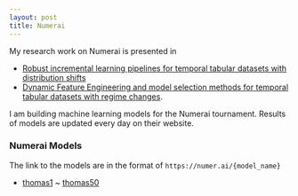 ```yaml
---
layout: post
title: Numerai
---
```


My research work on Numerai is presented in 
  - [Robust incremental learning pipelines for temporal tabular datasets with distribution shifts](https://arxiv.org/abs/2303.07925)
  - [Dynamic Feature Engineering and model selection methods for temporal tabular datasets with regime changes](https://arxiv.org/abs/2301.00790).

I am building machine learning models for the Numerai tournament. Results of models are updated every day on their website. 


### Numerai Models 

The link to the models are in the format of `https://numer.ai/{model_name}`

  - [thomas1](https://numer.ai/thomas1) ~ [thomas50](https://numer.ai/thomas50)


